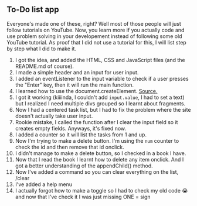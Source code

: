 ## To-Do list app
Everyone's made one of these, right? Well most of those people will just follow tutorials on YouTube. Now, you learn more if you actually code and use problem solving in your developement instead of following some old YouTube tutorial. As proof that I did not use a tutorial for this, I will list step by step what I did to make it.

1. I got the idea, and added the HTML, CSS and JavaScript files (and the README.md of course).
2. I made a simple header and an input for user input.
3. I added an eventListener to the input variable to check if a user presses the "Enter" key, then it will run the main function.
4. I learned how to use the document.createElement. <a href="https://developer.mozilla.org/en-US/docs/Web/API/Node/appendChild">Source.</a>
5. I got it working (kiiiinda, I couldn't add `input.value`, I had to set a text) but I realized I need multiple divs grouped so I learnt about fragments.
6. Now I had a centered task list, but I had to fix the problem where the site doesn't actually take user input.
7. Rookie mistake, I called the function after I clear the input field so it creates empty fields. Anyways, it's fixed now.
8. I added a counter so it will list the tasks from 1 and up.
9. Now I'm trying to make a delete button. I'm using the `num` counter to check the id and then remove that id onclick.
10. I didn't manage to make a delete button, so I checked in a book I have.
11. Now that I read the book I learnt how to delete any item onclick. And I got a better understanding of the appendChild() method.
12. Now I've added a command so you can clear everything on the list, /clear
13. I've added a help menu
14. I actually forgot how to make a toggle so I had to check my old code 😭 and now that I've check it I was just missing ONE = sign